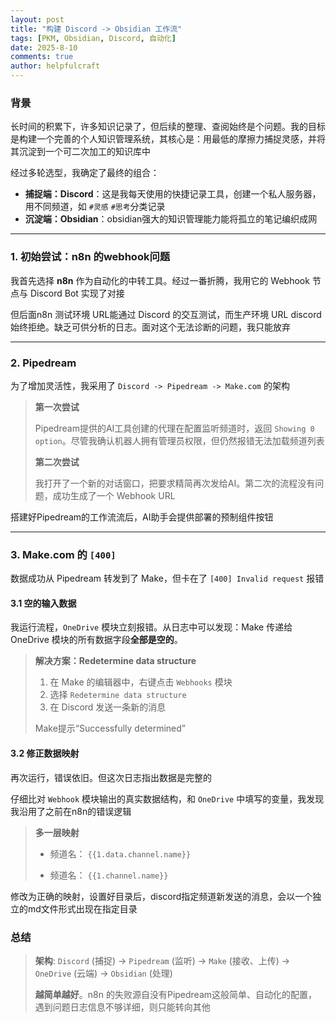 ```yaml
---
layout: post
title: "构建 Discord -> Obsidian 工作流"
tags: [PKM, Obsidian, Discord, 自动化]
date: 2025-8-10
comments: true
author: helpfulcraft
---
```


### 背景

长时间的积累下，许多知识记录了，但后续的整理、查阅始终是个问题。我的目标是构建一个完善的个人知识管理系统，其核心是：用最低的摩擦力捕捉灵感，并将其沉淀到一个可二次加工的知识库中

经过多轮选型，我确定了最终的组合：
*   **捕捉端：Discord**：这是我每天使用的快捷记录工具，创建一个私人服务器，用不同频道，如 `#灵感` `#思考`分类记录
*   **沉淀端：Obsidian**：obsidian强大的知识管理能力能将孤立的笔记编织成网

---

### 1. 初始尝试：n8n 的webhook问题

我首先选择 **n8n** 作为自动化的中转工具。经过一番折腾，我用它的 Webhook 节点与 Discord Bot 实现了对接

但后面n8n 测试环境 URL能通过 Discord 的交互测试，而生产环境 URL discord始终拒绝。缺乏可供分析的日志。面对这个无法诊断的问题，我只能放弃

---

### 2. Pipedream

为了增加灵活性，我采用了 `Discord -> Pipedream -> Make.com` 的架构

> **第一次尝试**
>
> Pipedream提供的AI工具创建的代理在配置监听频道时，返回 `Showing 0 option`。尽管我确认机器人拥有管理员权限，但仍然报错无法加载频道列表
> 
> **第二次尝试**
>
> 我打开了一个新的对话窗口，把要求精简再次发给AI。第二次的流程没有问题，成功生成了一个 Webhook URL

搭建好Pipedream的工作流流后，AI助手会提供部署的预制组件按钮

---

### 3.  Make.com 的 `[400]` 

数据成功从 Pipedream 转发到了 Make，但卡在了 `[400] Invalid request` 报错

#### 3.1 空的输入数据

我运行流程，`OneDrive` 模块立刻报错。从日志中可以发现：Make 传递给 OneDrive 模块的所有数据字段**全部是空的**。

> **解决方案：Redetermine data structure**
>
> 1.  在 Make 的编辑器中，右键点击 `Webhooks` 模块
> 2.  选择 `Redetermine data structure` 
> 3.  在 Discord 发送一条新的消息
>
> Make提示“Successfully determined”

#### 3.2 修正数据映射

再次运行，错误依旧。但这次日志指出数据是完整的

仔细比对 `Webhook` 模块输出的真实数据结构，和 `OneDrive` 中填写的变量，我发现我沿用了之前在n8n的错误逻辑

> **多一层映射**
>
> *  频道名： `{{1.data.channel.name}}`
> 
> *  频道名： `{{1.channel.name}}`
>

修改为正确的映射，设置好目录后，discord指定频道新发送的消息，会以一个独立的md文件形式出现在指定目录

### 总结

> **架构**:
> `Discord` (捕捉) -> `Pipedream` (监听) -> `Make` (接收、上传) -> `OneDrive` (云端) -> `Obsidian` (处理)
>
> **越简单越好**。n8n 的失败源自没有Pipedream这般简单、自动化的配置，遇到问题日志信息不够详细，则只能转向其他
